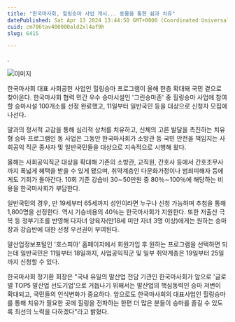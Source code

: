 ```yaml
---
title: "한국마사회, 힐링승마 사업 개시... 동물을 통한 쉼과 치유"
datePublished: Sat Apr 13 2024 13:44:50 GMT+0000 (Coordinated Universal Time)
cuid: cm706tav400000ald2xl4af9h
slug: 6415

---
```



.

![이미지](https://cdn.hashnode.com/res/hashnode/image/upload/v1739260529881/33754d66-f523-483e-9703-343a9664e4f5.jpeg)

한국마사회 대표 사회공헌 사업인 힐링승마 프로그램이 올해 한층 확대돼 국민 곁으로 찾아온다. 한국마사회 협력 민간 우수 승마시설인 '그린승마존' 중 힐링승마 사업에 참여할 승마시설 100개소를 선정 완료했고, 11일부터 일반국민 등을 대상으로 신청자 모집에 나선다.

말과의 정서적 교감을 통해 심리적 상처를 치유하고, 신체의 고른 발달을 촉진하는 치유형 승마 프로그램인 동 사업은 그동안 한국마사회가 소방관 등 국민 안전을 책임지는 사회공익 직군 종사자 및 일반국민들을 대상으로 지속적으로 시행해 왔다.

올해는 사회공익직군 대상을 확대해 기존의 소방관, 교직원, 간호사 등에서 간호조무사까지 폭넓게 혜택을 받을 수 있게 됐으며, 취약계층인 다문화가정이나 범죄피해자 등에게도 기회가 돌아간다. 10회 기준 강습비 30∼50만원 중 80％∼100％에 해당하는 비용을 한국마사회가 부담한다.

일반국민의 경우, 만 19세부터 65세까지 성인이라면 누구나 신청 가능하며 추첨을 통해 1,800명을 선정한다. 역시 기승비용의 40％는 한국마사회가 지원한다. 또한 저출산 극복 등 정부기조를 반영해 다자녀 양육자(만18세 미만 자녀 3명 이상)에게는 원하는 승마장과 강습반에 대한 선정 우선권이 부여된다.

말산업정보포털인 '호스피아' 홈페이지에서 회원가입 후 원하는 프로그램을 선택하면 되는데 일반국민은 11일부터 18일까지, 사업공익직군 및 일부 취약계층은 19일부터 25일까지 신청할 수 있다.

한국마사회 정기환 회장은 "국내 유일의 말산업 전담 기관인 한국마사회가 앞으로 '글로벌 TOP5 말산업 선도기업'으로 거듭나기 위해서는 말산업의 핵심동력인 승마 저변이 확대되고, 국민들의 인식변화가 중요하다. 앞으로도 한국마사회의 대표사업인 힐링승마를 통해 치유가 필요한 곳에 힐링을 전파하는 한편 더 많은 분들이 승마를 즐길 수 있도록 최선의 노력을 다하겠다"라고 밝혔다.